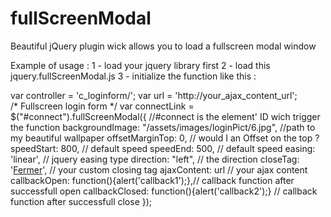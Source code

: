 # fullScreenModal
Beautiful jQuery plugin wick allows you to load a fullscreen modal window

Example of usage : 
1 - load your jquery library first
2 - load this jquery.fullScreenModal.js
3 - initialize the function like this : 

 var controller = 'c_loginform/';
        var url = 'http://your_ajax_content_url';  
        /* Fullscreen login form */
        var connectLink = $("#connect").fullScreenModal({ //#connect is the element' ID wich trigger the function
            backgroundImage: "/assets/images/loginPict/6.jpg", //path to my beautiful wallpaper
            offsetMarginTop: 0, // would I an Offset on the top ?
            speedStart: 800, // default speed
            speedEnd: 500, // default speed
            easing: 'linear', // jquery easing type
            direction: "left", // the direction
            closeTag: '<a class="loginFormLink" href="javascript:void(0);">Fermer</a>', // your custom closing tag
            ajaxContent: url // your ajax content
            callbackOpen: function(){alert('callback1');},// callback function after successfull open
            callbackClosed: function(){alert('callback2');} // callback function after successfull close
        });
